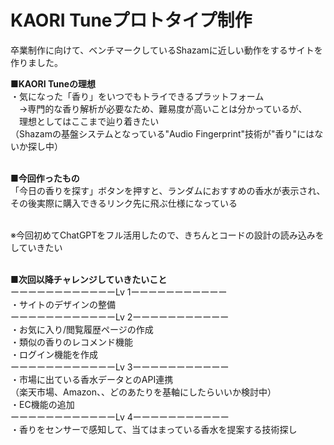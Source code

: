 # KAORI Tuneプロトタイプ制作
卒業制作に向けて、ベンチマークしているShazamに近しい動作をするサイトを作りました。

<b>■KAORI Tuneの理想</b><br>
・気になった「香り」をいつでもトライできるプラットフォーム<br>
　→専門的な香り解析が必要なため、難易度が高いことは分かっているが、<br>
 　理想としてはここまで辿り着きたい<br>
  （Shazamの基盤システムとなっている"Audio Fingerprint"技術が"香り"にはないか探し中）<br><br>

<b>■今回作ったもの</b><br>
「今日の香りを探す」ボタンを押すと、ランダムにおすすめの香水が表示され、<br>
その後実際に購入できるリンク先に飛ぶ仕様になっている<br><br>

※今回初めてChatGPTをフル活用したので、きちんとコードの設計の読み込みをしていきたい<br><br>

<b>■次回以降チャレンジしていきたいこと</b><br>
ーーーーーーーーーーーーLv 1ーーーーーーーーーーー<br>
・サイトのデザインの整備<br>
ーーーーーーーーーーーーLv 2ーーーーーーーーーーー<br>
・お気に入り/閲覧履歴ページの作成<br>
・類似の香りのレコメンド機能<br>
・ログイン機能を作成<br>
ーーーーーーーーーーーーLv 3ーーーーーーーーーーー<br>
・市場に出ている香水データとのAPI連携<br>
（楽天市場、Amazon、、どのあたりを基軸にしたらいいか検討中）<br>
・EC機能の追加<br>
ーーーーーーーーーーーーLv 4ーーーーーーーーーーー<br>
・香りをセンサーで感知して、当てはまっている香水を提案する技術探し<br>
